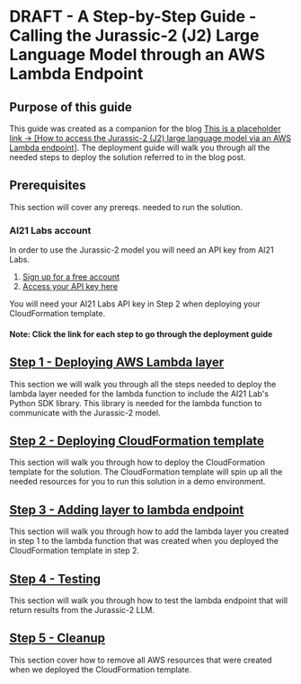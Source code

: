 # DRAFT - A Step-by-Step Guide - Calling the Jurassic-2 (J2) Large Language Model through an AWS Lambda Endpoint

## Purpose of this guide

This guide was created as a companion for the blog [This is a placeholder link -> [How to access the Jurassic-2 (J2) large language model via an AWS Lambda endpoint]](https://aws.amazon.com/blogs/apn/). The deployment guide will walk you through all the needed steps to deploy the solution referred to in the blog post.

## Prerequisites

This section will cover any prereqs. needed to run the solution.

### AI21 Labs account

In order to use the Jurassic-2 model you will need an API key from AI21 Labs.

1. [Sign up for a free account](https://www.ai21.com/studio/pricing)
2. [Access your API key here](https://studio.ai21.com/account/api-key)

You will need your AI21 Labs API key in Step 2 when deploying your CloudFormation template.

#### Note: Click the link for each step to go through the deployment guide

## [Step 1 - Deploying AWS Lambda layer](./docs/layer.md)

This section we will walk you through all the steps needed to deploy the lambda layer needed for the lambda function to include the AI21 Lab's Python SDK library. This library is needed for the lambda function to communicate with the Jurassic-2 model.

## [Step 2 - Deploying CloudFormation template](./docs/cfn.md)

This section will walk you through how to deploy the CloudFormation template for the solution. The CloudFormation template will spin up all the needed resources for you to run this solution in a demo environment.

## [Step 3 - Adding layer to lambda endpoint](./docs/adding_layer.md)

This section will walk you through how to add the lambda layer you created in step 1 to the lambda function that was created when you deployed the CloudFormation template in step 2.

## [Step 4 - Testing](./docs/test.md)

This section will walk you through how to test the lambda endpoint that will return results from the Jurassic-2 LLM.

## [Step 5 - Cleanup](./docs/cleanup.md)

This section cover how to remove all AWS resources that were created when we deployed the CloudFormation template.
